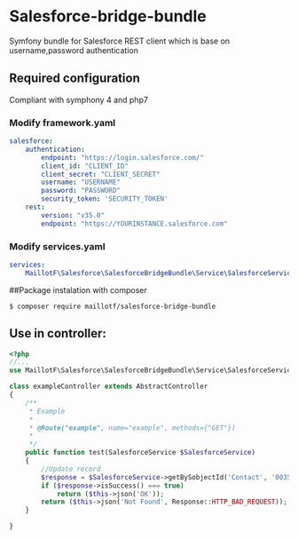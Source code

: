 # Salesforce-bridge-bundle

Symfony bundle for Salesforce REST client which is base on username,password authentication

## Required configuration

Compliant with symphony 4 and php7

### Modify framework.yaml
```yaml
salesforce:
    authentication:
        endpoint: "https://login.salesforce.com/"
        client_id: "CLIENT_ID"
        client_secret: "CLIENT_SECRET"
        username: "USERNAME"
        password: "PASSWORD"
        security_token: 'SECURITY_TOKEN'
    rest:
        version: "v35.0"
        endpoint: "https://YOURINSTANCE.salesforce.com"
```

### Modify services.yaml
```yaml
services:
    MaillotF\Salesforce\SalesforceBridgeBundle\Service\SalesforceService: '@salesforce.service'
```

##Package instalation with composer

```console
$ composer require maillotf/salesforce-bridge-bundle
```

## Use in controller:

```php
<?php
//...
use MaillotF\Salesforce\SalesforceBridgeBundle\Service\SalesforceService;

class exampleController extends AbstractController
{
	/**
	 * Example
	 * 
	 * @Route("example", name="example", methods={"GET"})
	 * 
	 */
	public function test(SalesforceService $SalesforceService)
	{
		//Update record
		$response = $SalesforceService->getBySobjectId('Contact', '0035J000001fqm1QAA');
		if ($response->isSuccess() === true)
			return ($this->json('OK'));
		return ($this->json('Not Found', Response::HTTP_BAD_REQUEST));
	}

}
```
